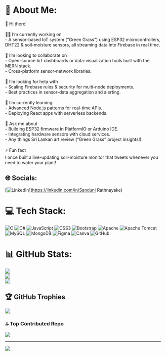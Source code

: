# 💫 About Me:
👋 Hi there!<br><br>👨‍💻 I’m currently working on  <br>- A sensor-based IoT system (“Green Grass”) using ESP32 microcontrollers, DHT22 & soil-moisture sensors, all streaming data into Firebase in real time.<br><br>👯 I’m looking to collaborate on  <br>- Open-source IoT dashboards or data-visualization tools built with the MERN stack.  <br>- Cross-platform sensor-network libraries.<br><br>🤝 I’m looking for help with  <br>- Scaling Firebase rules & security for multi-node deployments.  <br>- Best practices in sensor-data aggregation and alerting.<br><br>🌱 I’m currently learning  <br>- Advanced Node.js patterns for real-time APIs.  <br>- Deploying React apps with serverless backends.<br><br>💬 Ask me about  <br>- Building ESP32 firmware in PlatformIO or Arduino IDE.  <br>- Integrating hardware sensors with cloud services.  <br>- Any things Sri Lankan art review (“Green Grass” project insights!).<br><br>⚡ Fun fact  <br>I once built a live-updating soil-moisture monitor that tweets whenever you need to water your plant!  <br>


## 🌐 Socials:
[![LinkedIn](https://img.shields.io/badge/LinkedIn-%230077B5.svg?logo=linkedin&logoColor=white)](https://linkedin.com/in/Sanduni Rathnayake) 

# 💻 Tech Stack:
![C](https://img.shields.io/badge/c-%2300599C.svg?style=for-the-badge&logo=c&logoColor=white) ![C#](https://img.shields.io/badge/c%23-%23239120.svg?style=for-the-badge&logo=csharp&logoColor=white) ![JavaScript](https://img.shields.io/badge/javascript-%23323330.svg?style=for-the-badge&logo=javascript&logoColor=%23F7DF1E) ![CSS3](https://img.shields.io/badge/css3-%231572B6.svg?style=for-the-badge&logo=css3&logoColor=white) ![Bootstrap](https://img.shields.io/badge/bootstrap-%238511FA.svg?style=for-the-badge&logo=bootstrap&logoColor=white) ![Apache](https://img.shields.io/badge/apache-%23D42029.svg?style=for-the-badge&logo=apache&logoColor=white) ![Apache Tomcat](https://img.shields.io/badge/apache%20tomcat-%23F8DC75.svg?style=for-the-badge&logo=apache-tomcat&logoColor=black) ![MySQL](https://img.shields.io/badge/mysql-4479A1.svg?style=for-the-badge&logo=mysql&logoColor=white) ![MongoDB](https://img.shields.io/badge/MongoDB-%234ea94b.svg?style=for-the-badge&logo=mongodb&logoColor=white) ![Figma](https://img.shields.io/badge/figma-%23F24E1E.svg?style=for-the-badge&logo=figma&logoColor=white) ![Canva](https://img.shields.io/badge/Canva-%2300C4CC.svg?style=for-the-badge&logo=Canva&logoColor=white) ![GitHub](https://img.shields.io/badge/github-%23121011.svg?style=for-the-badge&logo=github&logoColor=white)
# 📊 GitHub Stats:
![](https://github-readme-stats.vercel.app/api?username=Sanduni2001&theme=dark&hide_border=false&include_all_commits=true&count_private=true)<br/>
![](https://nirzak-streak-stats.vercel.app/?user=Sanduni2001&theme=dark&hide_border=false)<br/>
![](https://github-readme-stats.vercel.app/api/top-langs/?username=Sanduni2001&theme=dark&hide_border=false&include_all_commits=true&count_private=true&layout=compact)

## 🏆 GitHub Trophies
![](https://github-profile-trophy.vercel.app/?username=Sanduni2001&theme=radical&no-frame=false&no-bg=true&margin-w=4)

### 🔝 Top Contributed Repo
![](https://github-contributor-stats.vercel.app/api?username=Sanduni2001&limit=5&theme=dark&combine_all_yearly_contributions=true)

---
[![](https://visitcount.itsvg.in/api?id=Sanduni2001&icon=0&color=0)](https://visitcount.itsvg.in)

<!-- Proudly created with GPRM ( https://gprm.itsvg.in ) -->
